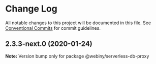 # Change Log

All notable changes to this project will be documented in this file.
See [Conventional Commits](https://conventionalcommits.org) for commit guidelines.

## 2.3.3-next.0 (2020-01-24)

**Note:** Version bump only for package @webiny/serverless-db-proxy
